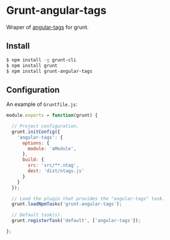 Grunt-angular-tags
==================

Wraper of [angular-tags](https://github.com/drpicox/angular-tags) for grunt.


Install
-------

```bash
$ npm install -g grunt-cli
$ npm install grunt
$ npm install grunt-angular-tags
```


Configuration
-------------

An example of `Gruntfile.js`:

```javascript
module.exports = function(grunt) {

  // Project configuration.
  grunt.initConfig({
    'angular-tags': {
      options: {
        module: 'aModule',
      },
      build: {
        src: 'src/**.ntag',
        dest: 'dist/ntags.js'
      }
    }
  });

  // Load the plugin that provides the "angular-tags" task.
  grunt.loadNpmTasks('grunt-angular-tags');

  // Default task(s).
  grunt.registerTask('default', ['angular-tags']);

};
```

